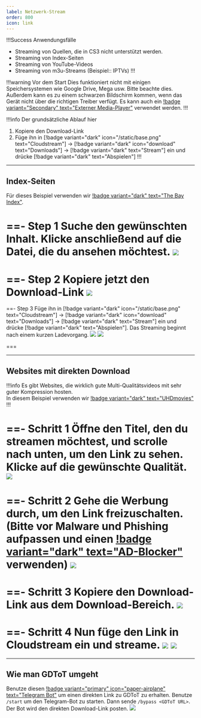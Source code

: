 ```yaml
---
label: Netzwerk-Stream
order: 800
icon: link
---
```



!!!Success Anwendungsfälle
- Streaming von Quellen, die in CS3 nicht unterstützt werden.
- Streaming von Index-Seiten
- Streaming von YouTube-Videos
- Streaming von m3u-Streams (Beispiel:: IPTVs)
!!!

!!!warning Vor dem Start
Dies funktioniert nicht mit einigen Speichersystemen wie Google Drive, Mega usw. Bitte beachte dies. Außerdem kann es zu einem schwarzen Bildschirm kommen, wenn das Gerät nicht über die richtigen Treiber verfügt. Es kann auch ein [!badge variant="Secondary" text="Externer Media-Player"](/recapps.md/#externer-media-player) verwendet werden.
!!!

!!!info Der grundsätzliche Ablauf hier
1. Kopiere den Download-Link
2. Füge ihn in [!badge variant="dark" icon="/static/base.png" text="Cloudstream"] → [!badge variant="dark" icon="download" text="Downloads"] → [!badge variant="dark" text="Stream"] ein und drücke [!badge variant="dark" text="Abspielen"]
!!!

___
## Index-Seiten
Für dieses Beispiel verwenden wir [!badge variant="dark" text="The Bay Index"](https://opengatewayindex.pages.dev/).

==- Step 1
Suche den gewünschten Inhalt. Klicke anschließend auf die Datei, die du ansehen möchtest.
![](https://media.discordapp.net/attachments/1015131233824538624/1066030480614502480/PbVEAP4.png)
===

==- Step 2
Kopiere jetzt den Download-Link
![](https://media.discordapp.net/attachments/1015131233824538624/1066031721201553590/kRPuLi9.png)
===

==- Step 3
Füge ihn in [!badge variant="dark" icon="/static/base.png" text="Cloudstream"] → [!badge variant="dark" icon="download" text="Downloads"] → [!badge variant="dark" text="Stream"] ein und drücke [!badge variant="dark" text="Abspielen"]. Das Streaming beginnt nach einem kurzen Ladevorgang.
![](https://media.discordapp.net/attachments/1015131233824538624/1066031491005567006/m4v3Xhw.png)
![](https://cdn.discordapp.com/attachments/1047169440246136832/1066028940864520212/xPcRTEO.png)

===

___
## Websites mit direkten Download
!!!info Es gibt Websites, die wirklich gute Multi-Qualitätsvideos mit sehr guter Kompression hosten. </br> In diesem Beispiel verwenden wir [!badge variant="dark" text="UHDmovies"](https://uhdmovies.org.in/)
!!!

==- Schritt 1
Öffne den Titel, den du streamen möchtest, und scrolle nach unten, um den Link zu sehen. Klicke auf die gewünschte Qualität.
![](https://media.discordapp.net/attachments/1015131233824538624/1066038014662410290/R5ZxEf6.png)
===

==- Schritt 2
Gehe die Werbung durch, um den Link freizuschalten. (Bitte vor Malware und Phishing aufpassen und einen [!badge variant="dark" text="AD-Blocker"](https://ublockorigin.com/de) verwenden)
![](https://media.discordapp.net/attachments/1015131233824538624/1066039032368345168/aMrR88n.png)
===

==- Schritt 3
Kopiere den Download-Link aus dem Download-Bereich. 
![](https://media.discordapp.net/attachments/1015131233824538624/1066039552277479555/EQgEtYO.png)
===

==- Schritt 4
Nun füge den Link in Cloudstream ein und streame.
![](https://media.discordapp.net/attachments/1015131233824538624/1066039233267114015/HUNl9um.png)
![](https://media.discordapp.net/attachments/870761489101901954/1066041356943900693/Screenshot_20230120_180738_CloudStream_Beta.jpg)
===

___

## Wie man GDToT umgeht

Benutze diesen [!badge variant="primary" icon="paper-airplane" text="Telegram Bot"](https://telegram.me/olam_gdtot_bypassbot) um einen direkten Link zu GDToT zu erhalten. Benutze `/start` um den Telegram-Bot zu starten. Dann sende `/bypass <GDToT URL>`. Der Bot wird den direkten Download-Link posten.
![](https://media.discordapp.net/attachments/1044322950725259274/1066047589180526602/w6V9M4T.png)
